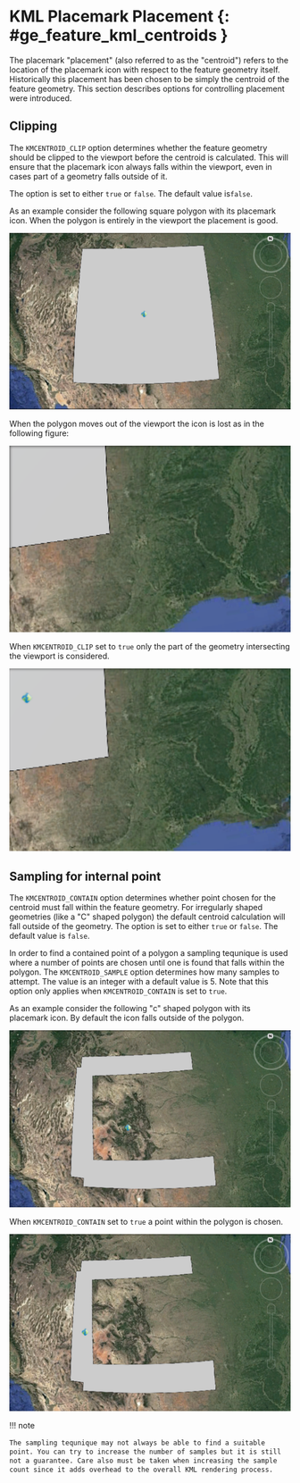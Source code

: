 # KML Placemark Placement {: #ge_feature_kml_centroids }

The placemark "placement" (also referred to as the "centroid") refers to the location of the placemark icon with respect to the feature geometry itself. Historically this placement has been chosen to be simply the centroid of the feature geometry. This section describes options for controlling placement were introduced.

## Clipping

The `KMCENTROID_CLIP` option determines whether the feature geometry should be clipped to the viewport before the centroid is calculated. This will ensure that the placemark icon always falls within the viewport, even in cases part of a geometry falls outside of it.

The option is set to either `true` or `false`. The default value is`false`.

As an example consider the following square polygon with its placemark icon. When the polygon is entirely in the viewport the placement is good.

![](images/centroid_clip0.png)

When the polygon moves out of the viewport the icon is lost as in the following figure:

![](images/centroid_clip1.png)

When `KMCENTROID_CLIP` set to `true` only the part of the geometry intersecting the viewport is considered.

![](images/centroid_clip2.png)

## Sampling for internal point

The `KMCENTROID_CONTAIN` option determines whether point chosen for the centroid must fall within the feature geometry. For irregularly shaped geometries (like a "C" shaped polygon) the default centroid calculation will fall outside of the geometry. The option is set to either `true` or `false`. The default value is `false`.

In order to find a contained point of a polygon a sampling tequnique is used where a number of points are chosen until one is found that falls within the polygon. The `KMCENTROID_SAMPLE` option determines how many samples to attempt. The value is an integer with a default value is 5. Note that this option only applies when `KMCENTROID_CONTAIN` is set to `true`.

As an example consider the following "c" shaped polygon with its placemark icon. By default the icon falls outside of the polygon.

![](images/centroid_contain0.png)

When `KMCENTROID_CONTAIN` set to `true` a point within the polygon is chosen.

![](images/centroid_contain1.png)

!!! note

    The sampling tequnique may not always be able to find a suitable point. You can try to increase the number of samples but it is still not a guarantee. Care also must be taken when increasing the sample count since it adds overhead to the overall KML rendering process.
